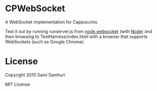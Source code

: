 CPWebSocket
===========

A WebSocket implementation for Cappuccino.

Test it out by running runserver.js from
[node.websocket](http://github.com/shazow/node.websocket.js) (with
[Node](http://github.com/ry/node)) and then browsing to
TestHarness/index.html with a browser that supports WebSockets (such
as Google Chrome).


License
=======

Copyright 2010 Sami Samhuri

MIT License
